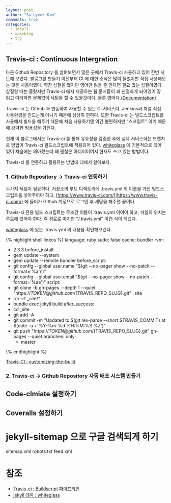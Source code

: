 ```yaml
---
layout: post
author: "Su-hyeok Kim"
comments: true
categories:
  - jekyll
  - makeblog
  - try
---
```


## Travis-ci : Continuous Intergration

다른 Github Repository 를 살펴보면서 많은 곳에서 Travis-ci 사용하고 있어 한번 시도해 보았다. 블로그를 만들기 이전부터 CI 에 대한 소식은 많이 들었지만 직접 사용해보는 것은 처음이였다. 약간 삽질을 했지만 영어만 읽을 줄 안다면 필요 없는 삽질이였다. 삽질할 때는 몰랐지만 Travis-ci 에서 제공하는 웹 문서들이 꽤 친절하게 되어있어 잘 읽고 따라하면 문제없이 세팅을 할 수 있을것이다. 물론 영어다.([Documentation](https://docs.travis-ci.com/))

Travis-ci 는 Github 과 연동하여 사용할 수 있는 CI 서비스다. Jenkins씨 처럼 직접 사용환경을 만드는게 아니기 때문에 상당히 편하다. 또한 Travis-ci 는 빌드스크립트를 사용해서 빌드를 해주기 때문에 처음 사용하기엔 약간 불편하지만 "스크립트" 이기 때문에 강력한 범용성을 가진다.

현재 이 블로그에서는 Travis-ci 를 통해 유효성을 검증한 후에 실제 서비스하는 브랜치로 방법이 Travis-ci 빌드스크립트에 적용되어 있다. [whiteglass](https://github.com/yous/whiteglass) 에 기본적으로 되어 있어 처음에는 의아했는데 꽤 괜찮은 아디이어여서 현재도 쓰고 있는 방법이다.

Travis-ci 를 연동하고 활용하는 방법에 대해서 알아보자.

### 1. Github Repository -> Travis-ci 연동하기

두가지 세팅이 필요하다. 저장소의 루트 디렉토리에 .travis.yml 의 이름을 가진 빌드스크립트를 넣어주어야 하고, [https://www.travis-ci.com/](https://www.travis-ci.com/) 에 들어가 Github 계정으로 로그인 후 세팅을 해주면 끝이다.

Travis-ci 전용 빌드 스크립트는 무조건 이름이 .travis.yml 이여야 하고, 파일의 위치는 루트에 있어야 한다. 즉 경로로 따지만 "/.travis.yml" 이런 식이 되겠다.

[whiteglass](https://github.com/yous/whiteglass) 에 있는 .travis.yml 의 내용을 확인해보겠다.

{% highlight shell lineos %}
language: ruby
sudo: false
cache: bundler
rvm:
  - 2.3.3
before_install:
  - gem update --system
  - gem update --remote bundler
before_script:
  - git config --global user.name "$(git --no-pager show --no-patch --format='%an')"
  - git config --global user.email "$(git --no-pager show --no-patch --format='%ae')"
script:
  - git clone -b gh-pages --depth 1 --quiet "https://${TOKEN}@github.com/${TRAVIS_REPO_SLUG}.git" \_site
  - rm -rf \_site/*
  - bundle exec jekyll build
after_success:
  - cd \_site
  - git add -A
  - git commit -m "Updated to $(git rev-parse --short $TRAVIS_COMMIT) at $(date -u +'%Y-%m-%d %H:%M:%S %Z')"
  - git push "https://${TOKEN}@github.com/${TRAVIS_REPO_SLUG}.git" gh-pages --quiet
branches:
  only:
    - master

{% endhighlight %}

[Travis-CI : customizing-the-build](https://docs.travis-ci.com/user/customizing-the-build/)

<!--
  github 로그인
-->

### 2. Travis-ci -> Github Repository 자동 배포 시스템 만들기


## Code-clmiate 설정하기

## Coveralls 설정하기

# jekyll-sitemap 으로 구글 검색되게 하기

sitemap.xml
robots.txt
feed.xml

# 참조

- [Travis-ci : Buildscript 파이프라인](https://docs.travis-ci.com/user/customizing-the-build/)
- [jekyll 테마 : whiteglass](https://github.com/yous/whiteglass)

